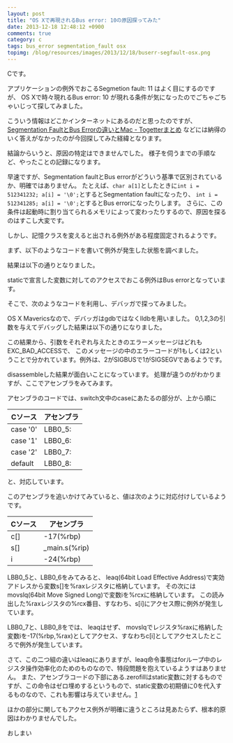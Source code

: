 ```yaml
---
layout: post
title: "OS Xで再現されるBus error: 10の原因探ってみた"
date: 2013-12-18 12:48:12 +0900
comments: true
category: c
tags: bus_error segmentation_fault osx
topimg: /blog/resources/images/2013/12/18/buserr-segfault-osx.png
---
```

Cです。

アプリケーションの例外でおこるSegmetion fault: 11 はよく目にするのですが、
OS Xで時々現れるBus error: 10 が現れる条件が気になったのでごちゃごちゃいじって探してみました。

こういう情報はどこかインターネットにあるのだと思ったのですが、
[Segmentation FaultとBus Errorの違いとMac - Togetterまとめ](http://togetter.com/li/253717)
などには納得のいく答えがなかったのが今回探してみた経緯となります。

結論からいうと、原因の特定はできませんでした。
様子を伺うまでの手順など、やったことの記録になります。

<!-- more -->
早速ですが、Segmentation faultとBus errorがどういう基準で区別されているか、明確ではありません。
たとえば、`char a[1]`としたときに`int i = 512341232; a[i] = '\0';`とするとSegmentation faultになったり、
`int i = 512341285; a[i] = '\0';`とするとBus errorになったりします。
さらに、この条件は起動時に割り当てられるメモリによって変わったりするので、原因を探るのはすこし大変です。

しかし、記憶クラスを変えると出される例外がある程度固定されるようです。

まず、以下のようなコードを書いて例外が発生した状態を調べました。
<script src="https://gist.github.com/mzyy94/8016375.js"></script>

結果は以下の通りとなりました。
<script src="https://gist.github.com/mzyy94/8017126.js"></script>

staticで宣言した変数に対してのアクセスでおこる例外はBus errorとなっています。

そこで、次のようなコードを利用し、デバッガで探ってみました。
<script src="https://gist.github.com/mzyy94/8017103.js"></script>

OS X Mavericsなので、デバッガはgdbではなくlldbを用いました。
0,1,2,3の引数を与えてデバッグした結果は以下の通りになりました。
<script src="https://gist.github.com/mzyy94/8017373.js"></script>

この結果から、引数をそれぞれ与えたときのエラーメッセージはどれもEXC_BAD_ACCESSで、
このメッセージの中のエラーコードが1もしくは2ということで分かれています。例外は、2がSIGBUSで1がSIGSEGVであるようです。

disassembleした結果が面白いことになっています。
処理が違うのがわかりますが、ここでアセンブラをみてみます。
<script src="https://gist.github.com/mzyy94/8017712.js"></script>
<script src="https://gist.github.com/mzyy94/8017515.js"></script>

アセンブラのコードでは、switch文中のcaseにあたるの部分が、上から順に

Cソース |アセンブラ
--------|---------
case '0'|LBB0_5:
case '1'|LBB0_6:
case '2'|LBB0_7:
default |LBB0_8:

と、対応しています。

このアセンブラを追いかけてみていると、値は次のように対応付けしているようです。

Cソース |アセンブラ
--------|---------
c[]     | -17(%rbp)
s[]     | _main.s(%rip)
i       | -24(%rbp)


LBB0_5と、LBB0_6をみてみると、
leaq(64bit Load Effective Address)で実効アドレスから変数s[]を%raxレジスタに格納しています。
その次にはmovslq(64bit Move Signed Long)で変数iを%rcxに格納しています。
この読み出した%raxレジスタの%rcx番目、すなわち、s[i]にアクセス際に例外が発生しています。

LBB0_7と、LBB0_8をでは、
leaqはせず、
movslqでレジスタ%raxに格納した変数iを-17(%rbp,%rax)としてアクセス、すなわちc[i]としてアクセスしたところで例外が発生しています。

さて、この二つ組の違いはleaqにありますが、leaq命令事態はforループ中のレジスタ操作効率化のためのものなので、特段問題を抱えているようすはありません。
また、アセンブラコードの下部にある.zerofillはstatic変数に対するものですが、この命令はゼロ埋めするというもので、static変数の初期値に0を代入するものなので、これも影響は与えていません。[1][1]

ほかの部分に関してもアクセス例外が明確に違うところは見あたらず、根本的原因はわかりませんでした。

おしまい

[1]: https://developer.apple.com/library/mac/documentation/DeveloperTools/Reference/Assembler/040-Assembler_Directives/asm_directives.html "OS X "
